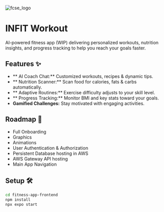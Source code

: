 ![fcse_logo](https://github.com/BeratAhmetaj/Museudonia/blob/main/Gif%20Animations/Logo_FINKI_UKIM_EN/Logo_FINKI_UKIM_EN_00000.png)

# INFIT Workout

AI-powered fitness app (WIP) delivering personalized workouts, nutrition insights, and progress tracking to help you reach your goals faster.

## Features ✨

- ** AI Coach Chat:** Customized workouts, recipes & dynamic tips.  
- ** Nutrition Scanner:** Scan food for calories, fats & carbs automatically.  
- ** Adaptive Routines:** Exercise difficulty adjusts to your skill level.  
- ** Progress Tracking:** Monitor BMI and key stats toward your goals.  
- **Gamified Challenges:** Stay motivated with engaging activities.

## Roadmap 🚀

- Full Onboarding
- Graphics
- Animations
- User Authentication & Authorization
- Persistent Database hosting in AWS
- AWS Gateway API hosting
- Main App Navigation


## Setup 🛠️

```bash
cd fitness-app-frontend
npm install
npx expo start
```
